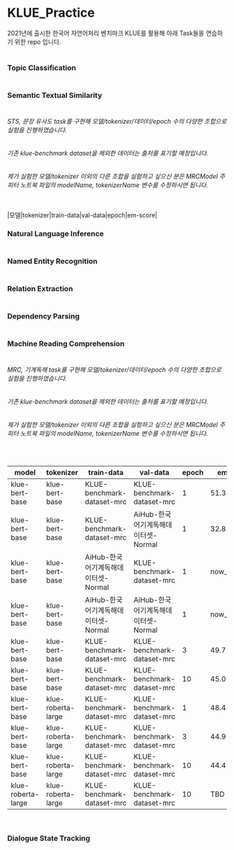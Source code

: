 # KLUE_Practice

2021년에 출시한 한국어 자연어처리 벤치마크 KLUE를 활용해 아래 Task들을 연습하기 위한 repo 입니다.<br><br>
<h3>Topic Classification<br><br></h3>
<h3>Semantic Textual Similarity<br><br></h3>
<h6>STS, 문장 유사도 task를 구현해 모델/tokenizer/데이터/epoch 수의 다양한 조합으로 실험을 진행하였습니다.</h6>
<h6>기존 klue-benchmark dataset을 제외한 데이터는 출처를 표기할 예정입니다.</h6>
<h6>제가 실험한 모델/tokenizer 이외의 다른 조합을 실험하고 싶으신 분은 MRCModel 주피터 노트북 파일의 modelName, tokenizerName 변수를 수정하시면 됩니다.</h6><br>
|모델|tokenizer|train-data|val-data|epoch|em-score|

<h3>Natural Language Inference<br><br></h3>
<h3>Named Entity Recognition<br><br></h3>
<h3>Relation Extraction<br><br></h3>
<h3>Dependency Parsing<br><br></h3>
<h3>Machine Reading Comprehension<br><br></h3>
<h6>MRC, 기계독해 task를 구현해 모델/tokenizer/데이터/epoch 수의 다양한 조합으로 실험을 진행하였습니다.</h6>
<h6>기존 klue-benchmark dataset을 제외한 데이터는 출처를 표기할 예정입니다.</h6>
<h6>제가 실험한 모델/tokenizer 이외의 다른 조합을 실험하고 싶으신 분은 MRCModel 주피터 노트북 파일의 modelName, tokenizerName 변수를 수정하시면 됩니다.</h6><br>

|model|tokenizer|train-data|val-data|epoch|em-score|
|------|---|---|---|---|---|
|klue-bert-base|klue-bert-base|KLUE-benchmark-dataset-mrc|KLUE-benchmark-dataset-mrc|1|51.3|
|klue-bert-base|klue-bert-base|KLUE-benchmark-dataset-mrc|AiHub-한국어기계독해데이터셋-Normal|1|32.8|
|klue-bert-base|klue-bert-base|AiHub-한국어기계독해데이터셋-Normal|KLUE-benchmark-dataset-mrc|1|now_Modeling|
|klue-bert-base|klue-bert-base|AiHub-한국어기계독해데이터셋-Normal|AiHub-한국어기계독해데이터셋-Normal|1|now_Modeling|
|klue-bert-base|klue-bert-base|KLUE-benchmark-dataset-mrc|KLUE-benchmark-dataset-mrc|3|49.7|
|klue-bert-base|klue-bert-base|KLUE-benchmark-dataset-mrc|KLUE-benchmark-dataset-mrc|10|45.0|
|klue-bert-base|klue-roberta-large|KLUE-benchmark-dataset-mrc|KLUE-benchmark-dataset-mrc|1|48.4|
|klue-bert-base|klue-roberta-large|KLUE-benchmark-dataset-mrc|KLUE-benchmark-dataset-mrc|3|44.9|
|klue-bert-base|klue-roberta-large|KLUE-benchmark-dataset-mrc|KLUE-benchmark-dataset-mrc|10|44.4|
|klue-roberta-large|klue-roberta-large|KLUE-benchmark-dataset-mrc|KLUE-benchmark-dataset-mrc|10|TBD|

<br>
<h3>Dialogue State Tracking<br><br></h3>
